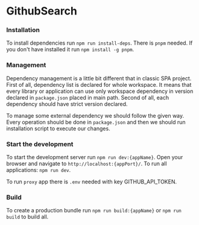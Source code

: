 # GithubSearch

### Installation

To install dependencies run `npm run install-deps`. There is `pnpm` needed. If you don't have installed it run `npm install -g pnpm`.

### Management

Dependency management is a little bit different that in classic SPA project. First of all, dependency list is declared for whole workspace. It means that every library or application can use only workspace dependency in version declared in `package.json` placed in main path. Second of all, each dependency should have strict version declared.

To manage some external dependency we should follow the given way. Every operation should be done in `package.json` and then we should run installation script to execute our changes.

### Start the development

To start the development server run `npm run dev:{appName}`. Open your browser and navigate to `http://localhost:{appPort}/`.
To run all applications: `npm run dev`.

To run `proxy` app there is `.env` needed with key GITHUB_API_TOKEN.

### Build

To create a production bundle run `npm run build:{appName}` or `npm run build` to build all.
